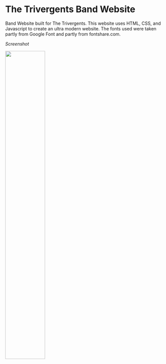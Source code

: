 # The Trivergents Band Website

Band Website built for The Trivergents.
This website uses HTML, CSS, and Javascript to create an ultra modern website.
The fonts used were taken partly from Google Font and partly from fontshare.com. 

*Screenshot*

<img src="https://github.com/thompson-dean/Band-Website/blob/main/screenshot/screencapture-trivergents-2022-05-29-16_23_07.png" width=50% height=50%> 

